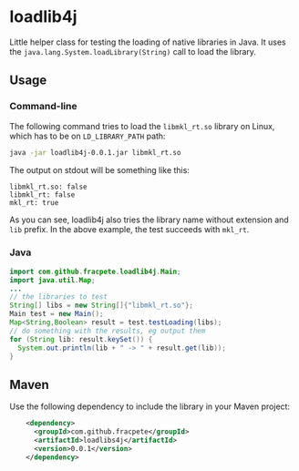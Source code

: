 # loadlib4j
Little helper class for testing the loading of native libraries in Java.
It uses the `java.lang.System.loadLibrary(String)` call to load the library.

## Usage

### Command-line

The following command tries to load the `libmkl_rt.so` library on Linux,
which has to be on `LD_LIBRARY_PATH` path: 

```bash
java -jar loadlib4j-0.0.1.jar libmkl_rt.so
```

The output on stdout will be something like this:

```
libmkl_rt.so: false
libmkl_rt: false
mkl_rt: true
```

As you can see, loadlib4j also tries the library name without extension
and `lib` prefix. In the above example, the test succeeds with `mkl_rt`.

### Java

```java
import com.github.fracpete.loadlib4j.Main;
import java.util.Map;
...
// the libraries to test
String[] libs = new String[]{"libmkl_rt.so"};
Main test = new Main();
Map<String,Boolean> result = test.testLoading(libs);
// do something with the results, eg output them
for (String lib: result.keySet()) {
  System.out.println(lib + " -> " + result.get(lib));
}
```

## Maven

Use the following dependency to include the library in your Maven project:
```xml
    <dependency>
      <groupId>com.github.fracpete</groupId>
      <artifactId>loadlibs4j</artifactId>
      <version>0.0.1</version>
    </dependency>
```
